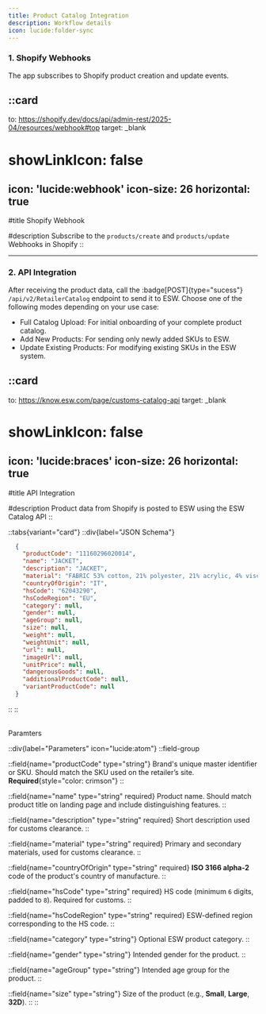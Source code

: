 ```yaml
---
title: Product Catalog Integration
description: Workflow details
icon: lucide:folder-sync
---
```


### 1. Shopify Webhooks

The app subscribes to Shopify product creation and update events.


::card
---
to: https://shopify.dev/docs/api/admin-rest/2025-04/resources/webhook#top
target: _blank
# showLinkIcon: false
icon: 'lucide:webhook'
icon-size: 26
horizontal: true
---

#title
Shopify Webhook

#description
Subscribe to the `products/create` and `products/update` Webhooks in Shopify
::

---

### 2. API Integration

After receiving the product data, call the :badge[POST]{type="sucess"} `/api/v2/RetailerCatalog` endpoint to send it to ESW. Choose one of the following modes depending on your use case:

- Full Catalog Upload: For initial onboarding of your complete product catalog.
- Add New Products: For sending only newly added SKUs to ESW.
- Update Existing Products: For modifying existing SKUs in the ESW system.

::card
---
to: https://know.esw.com/page/customs-catalog-api
target: _blank
# showLinkIcon: false
icon: 'lucide:braces'
icon-size: 26
horizontal: true
---

#title
API Integration

#description
Product data from Shopify is posted to ESW using the ESW Catalog API
::

::tabs{variant="card"}
  ::div{label="JSON Schema"}

```json
  {
    "productCode": "11160296020014",
    "name": "JACKET",
    "description": "JACKET",
    "material": "FABRIC 53% cotton, 21% polyester, 21% acrylic, 4% viscose, 1% polyester, lining 100% polyester",
    "countryOfOrigin": "IT",
    "hsCode": "62043290",
    "hsCodeRegion": "EU",
    "category": null,
    "gender": null,
    "ageGroup": null,
    "size": null,
    "weight": null,
    "weightUnit": null,
    "url": null,
    "imageUrl": null,
    "unitPrice": null,
    "dangerousGoods": null,
    "additionalProductCode": null,
    "variantProductCode": null
  }
```
  ::
::  

<br>

<div class="flex my-2 text-sm font-semibold items-center text-primary dark:text-primary-foreground">
  <div class="flex-grow border-t border-primary/30 dark:border-primary/60 h-px mr-3"></div>
  <span class="bg-primary/10 dark:bg-primary/30 text-primary dark:text-primary-foreground rounded-full p-1.5">Paramters</span>
  <div class="flex-grow border-t border-primary/30 dark:border-primary/60 h-px ml-3"></div>
</div>

::div{label="Parameters" icon="lucide:atom"}
::field-group

  ::field{name="productCode" type="string"} 
  Brand's unique master identifier or SKU. Should match the SKU used on the retailer’s site.
  **Required**{style="color: crimson"}
  ::

  ::field{name="name" type="string" required}
  Product name. Should match product title on landing page and include distinguishing features.
  ::

  ::field{name="description" type="string" required}
  Short description used for customs clearance.
  ::

  ::field{name="material" type="string" required}
  Primary and secondary materials, used for customs clearance.
  ::

  ::field{name="countryOfOrigin" type="string" required}
  **ISO 3166 alpha-2** code of the product's country of manufacture.
  ::

  ::field{name="hsCode" type="string" required}
  HS code (minimum `6` digits, padded to `8`). Required for customs.
  ::

  ::field{name="hsCodeRegion" type="string" required}
  ESW-defined region corresponding to the HS code.
  ::

  ::field{name="category" type="string"}
  Optional ESW product category.
  ::

  ::field{name="gender" type="string"}
  Intended gender for the product.
  ::

  ::field{name="ageGroup" type="string"}
  Intended age group for the product.
  ::

  ::field{name="size" type="string"}
  Size of the product (e.g., **Small**, **Large**, **32D**).
  ::
::



